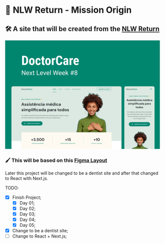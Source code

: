 # 🚀 NLW Return - Mission Origin

## 🛠 A site that will be created from the [NLW Return](https://nextlevelweek.com/)

![Imagem demonstrando o final do projeto](/.github/display.png)

### 🖌 This will be based on this [Figma Layout](https://www.figma.com/community/file/1102912263666619803/DoctorCare)

Later this project will be changed to be a dentist site and after that changed to React with Next.js.

TODO:

- [x] Finish Project;
  - [x] Day 01;
  - [x] Day 02;
  - [x] Day 03;
  - [x] Day 04;
  - [x] Day 05;
- [x] Change to be a dentist site;
- [ ] Change to React + Next.js;
